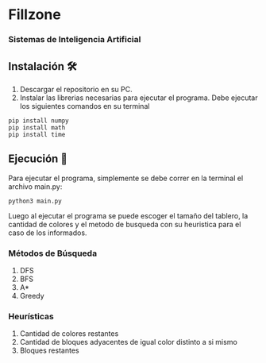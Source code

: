 # Fillzone

### Sistemas de Inteligencia Artificial 

## Instalación 🛠️

1. Descargar el repositorio en su PC.
2. Instalar las librerias necesarias para ejecutar el programa. Debe ejecutar los siguientes comandos en su terminal
```
pip install numpy
pip install math
pip install time
```


## Ejecución 🚀

Para ejecutar el programa, simplemente se debe correr en la terminal el archivo main.py:
```
python3 main.py
```
Luego al ejecutar el programa se puede escoger el tamaño del tablero, la cantidad de colores y el metodo de busqueda con su heuristica para el caso de los informados.

### Métodos de Búsqueda
1. DFS
2. BFS
3. A*
4. Greedy

### Heurísticas
1. Cantidad de colores restantes
2. Cantidad de bloques adyacentes de igual color distinto a si mismo
3. Bloques restantes